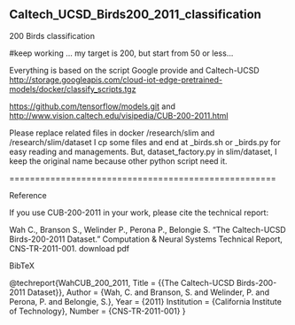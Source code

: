 ## Caltech_UCSD_Birds200_2011_classification
200 Birds classification


#keep working ... my target is 200, but start from 50 or less... 

Everything is based on the script Google provide and Caltech-UCSD
http://storage.googleapis.com/cloud-iot-edge-pretrained-models/docker/classify_scripts.tgz

https://github.com/tensorflow/models.git
and
http://www.vision.caltech.edu/visipedia/CUB-200-2011.html


Please replace related files in docker /research/slim and /research/slim/dataset
I cp some files and end at _birds.sh or _birds.py for easy reading and managements. But, dataset_factory.py in slim/dataset, I keep the original name because other python script need it.





====================================================

Reference

If you use CUB-200-2011 in your work, please cite the technical report:

Wah C., Branson S., Welinder P., Perona P., Belongie S. “The Caltech-UCSD Birds-200-2011 Dataset.” Computation & Neural Systems Technical Report, CNS-TR-2011-001. download pdf

BibTeX

@techreport{WahCUB_200_2011,
	Title = {{The Caltech-UCSD Birds-200-2011 Dataset}},
	Author = {Wah, C. and Branson, S. and Welinder, P. and Perona, P. and Belongie, S.},
	Year = {2011}
	Institution = {California Institute of Technology},
	Number = {CNS-TR-2011-001}
}
